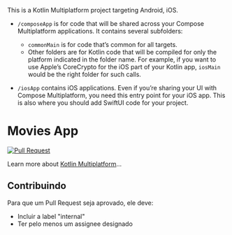 This is a Kotlin Multiplatform project targeting Android, iOS.

* `/composeApp` is for code that will be shared across your Compose Multiplatform applications.
  It contains several subfolders:
  - `commonMain` is for code that’s common for all targets.
  - Other folders are for Kotlin code that will be compiled for only the platform indicated in the folder name.
    For example, if you want to use Apple’s CoreCrypto for the iOS part of your Kotlin app,
    `iosMain` would be the right folder for such calls.

* `/iosApp` contains iOS applications. Even if you’re sharing your UI with Compose Multiplatform, 
  you need this entry point for your iOS app. This is also where you should add SwiftUI code for your project.

# Movies App

[![Pull Request](https://github.com/vitor0321/Movies/actions/workflows/pull_request.yml/badge.svg)](https://github.com/vitor0321/Movies/actions/workflows/pull_request.yml)

Learn more about [Kotlin Multiplatform](https://www.jetbrains.com/help/kotlin-multiplatform-dev/get-started.html)…

## Contribuindo

Para que um Pull Request seja aprovado, ele deve:
- Incluir a label "internal"
- Ter pelo menos um assignee designado